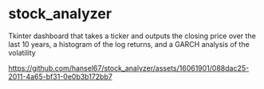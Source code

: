# stock_analyzer
Tkinter dashboard that takes a ticker and outputs the closing price over the last 10 years, a histogram of the log returns, and a GARCH analysis of the volatility

https://github.com/hansel67/stock_analyzer/assets/16061901/088dac25-2011-4a65-bf31-0e0b3b172bb7
